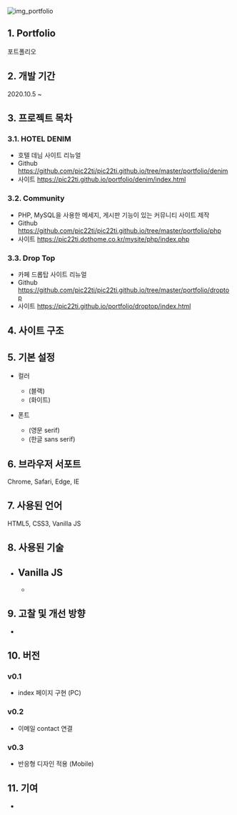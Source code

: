 ![img_portfolio](/img.png)

## 1. Portfolio
포트폴리오

## 2. 개발 기간
2020.10.5 ~ 

## 3. 프로젝트 목차
### 3.1. HOTEL DENIM 
  * 호텔 데님 사이트 리뉴얼
  * Github <https://github.com/pic22ti/pic22ti.github.io/tree/master/portfolio/denim>
  * 사이트 <https://pic22ti.github.io/portfolio/denim/index.html>
  
### 3.2. Community
  * PHP, MySQL을 사용한 메세지, 게시판 기능이 있는 커뮤니티 사이트 제작
  * Github <https://github.com/pic22ti/pic22ti.github.io/tree/master/portfolio/php>
  * 사이트 <https://pic22ti.dothome.co.kr/mysite/php/index.php>
  
### 3.3. Drop Top
  * 카페 드롭탑 사이트 리뉴얼
  * Github <https://github.com/pic22ti/pic22ti.github.io/tree/master/portfolio/droptop>
  * 사이트 <https://pic22ti.github.io/portfolio/droptop/index.html>

## 4. 사이트 구조

## 5. 기본 설정
* 컬러
  - (블랙)
  - (화이트)

* 폰트
  - (영문 serif) 
  - (한글 sans serif) 

## 6. 브라우저 서포트
Chrome, Safari, Edge, IE

## 7. 사용된 언어
HTML5, CSS3, Vanilla JS

## 8. 사용된 기술
* Vanilla JS
  - 
  - 

## 9. 고찰 및 개선 방향
* 

## 10. 버전
### v0.1
  * index 페이지 구현 (PC)
  
### v0.2
  * 이메일 contact 연결

### v0.3
  * 반응형 디자인 적용 (Mobile)
  
## 11. 기여
* 
